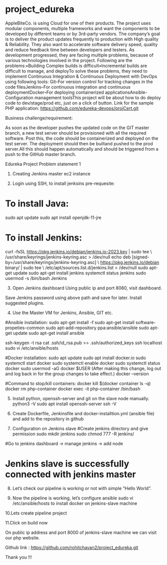 # project_edureka

AppleBiteCo. is using Cloud for one of their products. The project uses modular components, multiple frameworks and want the components to be developed by different teams or by 3rd-party vendors. The company’s goal is to deliver the product updates frequently to production with High quality & Reliability. They also want to accelerate software delivery speed, quality and reduce feedback time between developers and testers. As development progressed, they are facing multiple problems, because of various technologies involved in the project. Following are the problems:•Building Complex builds is difficult•Incremental builds are difficult to manage, and deployTo solve these problems, they need to implement Continuous Integration & Continuous Deployment with DevOps using following tools: Git–For version control for tracking changes in the code filesJenkins–For continuous integration and continuous deploymentDocker–For deploying containerized applicationsAnsible-Configuration management toolsThis project will be about how to do deploy code to dev/stage/prod etc, just on a click of button. Link for the sample PHP application: https://github.com/edureka-devops/projCert.git

Business challenge/requirement:

As soon as the developer pushes the updated code on the GIT master branch, a new test server should be provisioned with all the required software. Post this, the code should be containerized and deployed on the test server. The deployment should then be builtand pushed to the prod server.All this should happen automatically and should be triggered from a push to the GitHub master branch.  

Edureka Project
Problem statement 1
1. Creating Jenkins master ec2 instance
 

2. Login using SSH, to install jenksins pre-requesite: 
# To install Java:
sudo apt update
sudo apt install openjdk-11-jre
# To install Jenkins:
curl -fsSL https://pkg.jenkins.io/debian/jenkins.io-2023.key | sudo tee \ /usr/share/keyrings/jenkins-keyring.asc > /dev/null
echo deb [signed-by=/usr/share/keyrings/jenkins-keyring.asc] \ https://pkg.jenkins.io/debian binary/ | sudo tee \  /etc/apt/sources.list.d/jenkins.list > /dev/null
sudo apt-get update
sudo apt-get install jenkins
systemctl status jenkins
sudo usermod -s /bin/bash Jenkins

 
3. Open Jenkins dashboard
Using public ip and port 8080, visit dashboard.
 
Save Jenkins password using above path and save for later.
Install suggested plugins.

 

4. Use the Master VM for Jenkins, Ansible, GIT etc.

#Ansible installation:
sudo apt-get install -f
sudo apt-get install software-propeties-common
sudo apt-add-repository ppa:ansible/ansible
sudo apt-get update
sudo apt-get install ansible

ssh-keygen -t rsa
cat .ssh/id_rsa.pub >> .ssh/authorized_keys
ssh localhost
sudo vi /etc/ansible/hosts

#Docker installation:
sudo apt update
sudo apt install docker.io
sudo systemctl start docker
sudo systemctl enable docker
sudo systemctl status docker
sudo usermod -aG docker $USER
 (After making this change, log out and log back in for the group changes to take effect.)
docker –version

#Command to stop/kill containers:
docker kill $(docker container ls -q)
docker rm php-container
docker exec -it php-container /bin/bash

5. Install python, openssh-server and git on the slave node manually.
python3 -V
sudo apt install openssh-server
ssh -V



6. Create Dockerfile, Jenkinsfile and docker-installtion.yml (ansible file) and add to the repository in github

 
 
 
 
 
 

 
 









7. Configuration on Jenkins slave
#Create jenkins directory and give permission
sudo mkdir jenkins
sudo chmod 777 -R jenkins/

#Go to jenkins dashboard -> manage jenkins -> add node
 

# Jenkins slave is successfully connected with jenkins master
 
8. Let’s check our pipeline is working or not with simple “Hello World”.
 
9. Now the pipeline is working, let’s configure ansible sudo vi /etc/ansible/hosts to install docker on jenkins-slave machine
 
10.Lets create pipeline project
 

 
 

11.Click on build now

 
 
On public ip address and port 8000 of jenkins-slave machine we can visit our php website.

 

Github link : https://github.com/rohitchavan2/project_edureka.git



Thank you !!!
